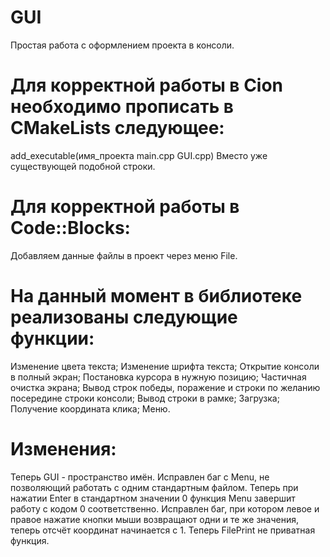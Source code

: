 # GUI
Простая работа с оформлением проекта в консоли.
# Для корректной работы в Cion необходимо прописать в CMakeLists следующее:
  add_executable(имя_проекта main.cpp GUI.cpp)
Вместо уже существующей подобной строки.
# Для корректной работы в Code::Blocks:
  Добавляем данные файлы в проект через меню File.
# На данный момент в библиотеке реализованы следующие функции:
  Изменение цвета текста;
  Изменение шрифта текста;
  Открытие консоли в полный экран;
  Постановка курсора в нужную позицию;
  Частичная очистка экрана;
  Вывод строк победы, поражение и строки по желанию посередине строки консоли;
  Вывод строки в рамке;
  Загрузка;
  Получение координата клика;
  Меню.
# Изменения:
  Теперь GUI - пространство имён. 
  Исправлен баг с Menu, не позволяющий работать с одним стандартным файлом.
  Теперь при нажатии Enter в стандартном значении 0 функция Menu завершит работу с кодом 0 соответственно. 
  Исправлен баг, при котором левое и правое нажатие кнопки мыши возвращают одни и те же значения, теперь отсчёт координат начинается с 1.
  Теперь FilePrint не приватная функция.
